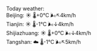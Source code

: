 Today weather:  
Beijing: ☀️   🌡️+0°C 🌬️↖4km/h  
Tianjin: ☀️   🌡️-1°C 🌬️↓4km/h  
Shijiazhuang: ☀️   🌡️+0°C 🌬️↓4km/h  
Tangshan: ☁️   🌡️-1°C 🌬️↖5km/h  
